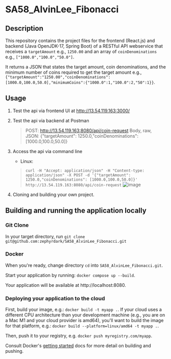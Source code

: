 # SA58_AlvinLee_Fibonacci

## Description
This repository contains the project files for the frontend (React.js) and backend (Java OpenJDK-17, Spring Boot) of a RESTful API webservice that receives a `targetAmount` e.g., `1250.00` and an array of `coinDenominations` e.g., `["1000.0","100.0","50.0"]`.

It returns a JSON that states the target amount, coin denominations, and the minimum number of coins required to get the target amount e.g., `{"targetAmount":"1250.00","coinDenominations":[1000.0,100.0,50.0],"minimumCoins":{"1000.0":1,"100.0":2,"50":1}}`.

## Usage
1. Test the api via frontend UI at http://13.54.119.163:3000/
2. Test the api via backend at Postman
    > POST: http://13.54.119.163:8080/api/coin-request
    > Body, raw, JSON: {"targetAmount": 1250.0,"coinDenominations": [1000.0,100.0,50.0]}
3. Access the api via command line
    - Linux:
    > `curl -H "Accept: application/json" -H "Content-type: application/json" -X POST -d '{"targetAmount": 1250.0,"coinDenominations": [1000.0,100.0,50.0]}' http://13.54.119.163:8080/api/coin-request`
    > ![image](https://github.com/user-attachments/assets/664a313a-8022-451e-b5e7-ab809236a2fd)

4. Cloning and building your own project.

## Building and running the application locally

### Git Clone
In your target directory, run `git clone git@github.com:zephyrdark/SA58_AlvinLee_Fibonacci.git`

### Docker
When you're ready, change directory `cd` into `SA58_AlvinLee_Fibonacci.git`.

Start your application by running: `docker compose up --build`.

Your application will be available at http://localhost:8080.

### Deploying your application to the cloud

First, build your image, e.g.: `docker build -t myapp .`.
If your cloud uses a different CPU architecture than your development
machine (e.g., you are on a Mac M1 and your cloud provider is amd64),
you'll want to build the image for that platform, e.g.:
`docker build --platform=linux/amd64 -t myapp .`.

Then, push it to your registry, e.g. `docker push myregistry.com/myapp`.

Consult Docker's [getting started](https://docs.docker.com/go/get-started-sharing/)
docs for more detail on building and pushing.

